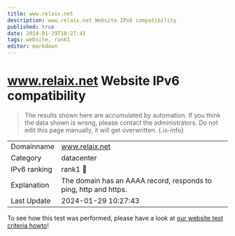```yaml
---
title: www.relaix.net
description: www.relaix.net Website IPv6 compatibility
published: true
date: 2024-01-29T10:27:43
tags: website, rank1
editor: markdown
---
```


# www.relaix.net Website IPv6 compatibility

> The results shown here are accumulated by automation. If you think the data shown is wrong, please contact the administrators. 
> Do not edit this page manually, it will get overwritten.
{.is-info}


|   |   |
| - | - |
| Domainname | www.relaix.net
| Category | datacenter |
| IPv6 ranking | rank1 :1st_place_medal: |
| Explanation | The domain has an AAAA record, responds to ping, http and https. |
| Last Update | 2024-01-29 10:27:43 |

To see how this test was performed, please have a look at [our website test criteria howto](/howto/testcriteria/website)!

